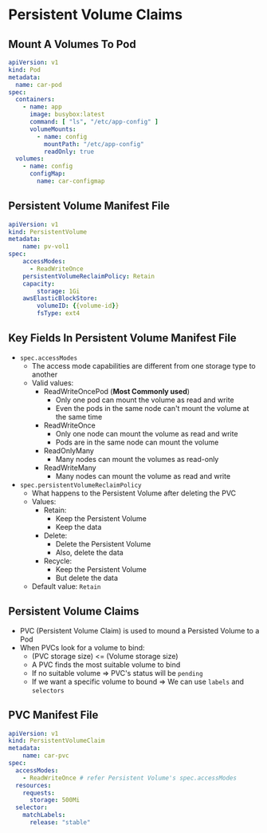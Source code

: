 # Persistent Volume Claims

## Mount A Volumes To Pod

```yaml
apiVersion: v1
kind: Pod
metadata:
  name: car-pod
spec:
  containers:
    - name: app
      image: busybox:latest
      command: [ "ls", "/etc/app-config" ]
      volumeMounts:
        - name: config
          mountPath: "/etc/app-config"
          readOnly: true
  volumes:
    - name: config
      configMap:
        name: car-configmap
```
## Persistent Volume Manifest File

```yaml
apiVersion: v1
kind: PersistentVolume
metadata:
    name: pv-vol1
spec:
    accessModes:
      - ReadWriteOnce
    persistentVolumeReclaimPolicy: Retain
    capacity:
        storage: 1Gi
    awsElasticBlockStore:
        volumeID: {{volume-id}}
        fsType: ext4
```

## Key Fields In Persistent Volume Manifest File

* `spec.accessModes`
  * The access mode capabilities are different from one storage type to another
  * Valid values:
    * ReadWriteOncePod (**Most Commonly used**)
      * Only one pod can mount the volume as read and write
      * Even the pods in the same node can't mount the volume at the same time
    * ReadWriteOnce
      * Only one node can mount the volume as read and write
      * Pods are in the same node can mount the volume
    * ReadOnlyMany
      * Many nodes can mount the volumes as read-only
    * ReadWriteMany
      * Many nodes can mount the volume as read and write
* `spec.persistentVolumeReclaimPolicy`
  * What happens to the Persistent Volume after deleting the PVC
  * Values:
    * Retain:
      * Keep the Persistent Volume
      * Keep the data
    * Delete:
      * Delete the Persistent Volume
      * Also, delete the data
    * Recycle:
      * Keep the Persistent Volume
      * But delete the data
  * Default value: `Retain`

## Persistent Volume Claims

* PVC (Persistent Volume Claim) is used to mound a Persisted Volume to a Pod
* When PVCs look for a volume to bind:
  * (PVC storage size) <= (Volume storage size)
  * A PVC finds the most suitable volume to bind
  * If no suitable volume => PVC's status will be `pending`
  * If we want a specific volume to bound => We can use `labels` and `selectors`

## PVC Manifest File

```yaml
apiVersion: v1
kind: PersistentVolumeClaim
metadata:
    name: car-pvc
spec:
  accessModes:
    - ReadWriteOnce # refer Persistent Volume's spec.accessModes
  resources:
    requests:
      storage: 500Mi
  selector:
    matchLabels:
      release: "stable"
```
